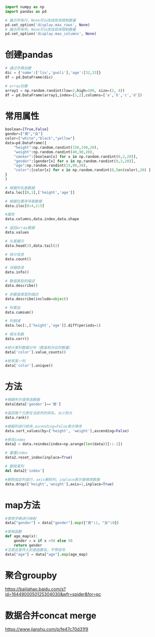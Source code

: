 ```python
import numpy as np
import pandas as pd
```


```python
# 展示所有行，None可以改成具体限制数量
pd.set_option('display.max_rows', None)
# 展示所有列，None可以改成具体限制数量
pd.set_option('display.max_columns', None) 
```

# 创建pandas


```python
# 通过字典创建
dic = {'name':['liu','guoli'],'age':[32,33]}
df = pd.DataFrame(dic)
```


```python
# array创建
array1 = np.random.randint(low=2,high=100, size=(2, 4))
df = pd.DataFrame(array1,index=[1,2],columns=['a','b','c','d'])
```

# 常用属性


```python
boolean=[True,False]
gender=["男","女"]
color=["white","black","yellow"]
data=pd.DataFrame({
    "height":np.random.randint(150,190,20),
    "weight":np.random.randint(40,90,20),
    "smoker":[boolean[x] for x in np.random.randint(0,2,20)],
    "gender":[gender[x] for x in np.random.randint(0,2,20)],
    "age":np.random.randint(15,90,20),
    "color":[color[x] for x in np.random.randint(0,len(color),20) ]
}
)
```


```python
# 根据列名取数据
data.loc[[0,1],['height','age']]
```


```python
# 根据位置序号取数据
data.iloc[0:4,2:5]
```


```python
#属性
data.columns,data.index,data.shape
```


```python
# 返回array数据
data.values
```


```python
# 头尾展示
data.head(3),data.tail(2)
```


```python
# 统计信息
data.count()
```


```python
# 详细信息
data.info()
```


```python
# 数值类型的描述
data.describe()
```


```python
# 非数值类型的描述
data.describe(include=object)
```


```python
# 列累加
data.cumsum()
```


```python
# 列相减
data.loc[:,['height','age']].diff(periods=1)
```


```python
# 相关系数
data.corr()
```


```python
#统计某列数据分布（数值和对应的数量）
data['color'].value_counts()
```


```python
#枚举某一列 
data['color'].unique() 
```

# 方法


```python
#根据布尔值筛选数据
data[data['gender']=='男']
```


```python
#返回每个元素在当前列的排名，从小到大
data.rank()  
```


```python
#根据列进行排序,ascending=False表示降序
data.sort_values(by=['height', 'weight'],ascending=False) 
```


```python
#修改index
data2 = data.reindex(index=np.arange(len(data))[::-1])
```


```python
# 重置index
data2.reset_index(inplace=True)
```


```python
# 删除某列
del data2['index']  
```


```python
#删除指定列或行，axis删除列。inplace表示替换原数据      
data.drop(['height','weight'],axis=1,inplace=True) 
```

# map方法


```python
#使用字典进行映射
data["gender"] = data["gender"].map({"男":1, "女":0})
```


```python
#使用函数
def age_map(x):
    gender = x if x >50 else 50
    return gender
#注意这里传入的是函数名，不带括号
data["age"] = data["age"].map(age_map)
```

# 聚合groupby

https://baijiahao.baidu.com/s?id=1644900050125304030&wfr=spider&for=pc

# 数据合并concat merge

https://www.jianshu.com/p/fe47c70d31f9

